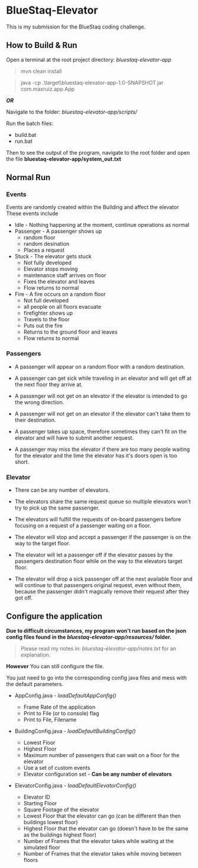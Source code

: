 # BlueStaq-Elevator
This is my submission for the BlueStaq coding challenge.

## How to Build & Run


Open a terminal at the root project directory: <i>bluestaq-elevator-app</i>
> mvn clean install

> java -cp .\target\bluestaq-elevator-app-1.0-SNAPSHOT.jar com.maxruiz.app.App 

<b><i>OR</i></b>

Navigate to the folder: <i>bluestaq-elevator-app/scripts/</i>

Run the batch files:
* build.bat
* run.bat

Then to see the output of the program,
navigate to the root folder and open
the file <b>bluestaq-elevator-app/system_out.txt</b>

## Normal Run
### Events
Events are randomly created within the Building and affect the elevator
These events include
* Idle - Nothing happening at the moment, continue operations as normal
* Passenger - A passenger shows up
  * random floor 
  * random desination
  * Places a request
* Stuck - The elevator gets stuck 
  * Not fully developed
  * Elevator stops moving
  * maintenance staff arrives on floor
  * Fixes the elevator and leaves
  * Flow returns to normal
* Fire - A fire occurs on a random floor
  * Not full developed
  * all people on all floors evacuate
  * firefighter shows up
  * Travels to the floor
  * Puts out the fire
  * Returns to the ground floor and leaves
  * Flow returns to normal

### Passengers
* A passenger will appear on a random floor with a random destination.

* A passenger can get sick while traveling in an elevator and will get off at the next floor
they arrive at.

* A passenger will not get on an elevator if the elevator is intended to go the wrong direction.

* A passenger will not get on an elevator if the elevator can't take them to their destination.

* A passenger takes up space, therefore sometimes they can't fit on the elevator and will have to 
submit another request.

* A passenger may miss the elevator if there are too many people waiting for the elevator and the
time the elevator has it's doors open is too short.

### Elevator
* There can be any number of elevators.

* The elevators share the same request queue so multiple elevators won't try to pick up the same
passenger.

* The elevators will fulfill the requests of on-board passengers before focusing on a request of 
a passenger waiting on a floor.

* The elevator will stop and accept a passenger if the passenger is on the way to the target floor.

* The elevator will let a passenger off if the elevator passes by the passengers destination floor
while on the way to the elevators target floor.

* The elevator will drop a sick passenger off at the next available floor and will continue to that
passengers original request, even without them, because the passenger didn't magically remove their
request after they got off.

## Configure the application
<b>Due to difficult circumstances, my 
program won't run based on the json
config files found in the <i>bluestaq-elevator-app/resources/</i>
folder.</b>

> Please read my notes in: <i>bluestaq-elevator-app/notes.txt</i> for an explanation.

<b>However</b> You can still configure the file.

You just need to go into the corresponding config
java files and mess with the default parameters.

* AppConfig.java - <i>loadDefaultAppConfig()</i>
  * Frame Rate of the application
  * Print to File (or to console) flag
  * Print to File, Filename

* BuildingConfig.java - <i>loadDefaultBuildingConfig()</i>
  * Lowest Floor
  * Highest Floor
  * Maximum number of passengers that can wait on a floor for the elevator
  * Use a set of custom events
  * Elevator configuration set - <b>Can be any number of elevators</b>

* ElevatorConfig.java - <i>loadDefaultElevatorConfig()</i>
  * Elevator ID
  * Starting Floor
  * Square Footage of the elevator
  * Lowest Floor that the elevator can go (can be different than then buildings lowest floor)
  * Highest Floor that the elevator can go (doesn't have to be the same as the buildings highest floor)
  * Number of Frames that the elevator takes while waiting at the simulated floor
  * Number of Frames that the elevator takes while moving between floors